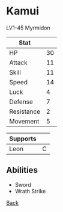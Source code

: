 # Kamui

LV1-45 Myrmidon

| Stat       | <!-- --> |
| ---------- | -------- |
| HP         | 30       |
| Attack     | 11       |
| Skill      | 11       |
| Speed      | 14       |
| Luck       | 4        |
| Defense    | 7        |
| Resistance | 2        |
| Movement   | 5        |

| Supports | <!-- --> |
| -------- | -------- |
| Leon     | C        |

## Abilities

- Sword
- Wrath Strike

[Back](../README.md)
